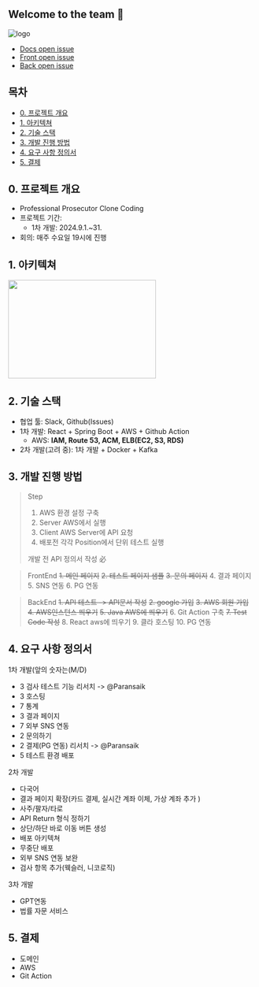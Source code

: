 ## Welcome to the team 🙌

![logo](https://github.com/user-attachments/assets/5a9915d5-a2aa-4563-8ddf-7d205afae6ab)

- [Docs open issue](https://github.com/N0ziroh/Docs/issues)
- [Front open issue](https://github.com/N0ziroh/FrontEnd/issues)
- [Back open issue](https://github.com/N0ziroh/BackEnd/issues)

<!--
**Here are some ideas to get you started:**

🙋‍♀️ A short introduction - what is your organization all about?
👀 Contribution guidelines - how do team members dive in?
👩‍💻 Useful resources - where do you keep your docs? Is there anything else the team should know?
🍪 Fun facts - what is your team's favorite snack?
🧙 Remember, you can do mighty things with the power of [Markdown](https://docs.github.com/github/writing-on-github/getting-started-with-writing-and-formatting-on-github/basic-writing-and-formatting-syntax)
-->

## 목차

- [0. 프로젝트 개요](#0-프로젝트-개요)
- [1. 아키텍쳐](#1-아키택처)
- [2. 기술 스택](#2-기술-스택)
- [3. 개발 진행 방법](#3-개발-진행-방법)
- [4. 요구 사항 정의서](#4-요구-사항-정의서)
- [5. 결제](#5-결제)

## 0. 프로젝트 개요

- Professional Prosecutor Clone Coding
- 프로젝트 기간: 
    - 1차 개발: 2024.9.1.~31.
- 회의: 매주 수요일 19시에 진행

## 1. 아키텍쳐 

<img src="https://github.com/user-attachments/assets/38615b15-8f9a-4ac6-858b-a7d029533182" width="300" height="200"/>

## 2. 기술 스택

- 협업 툴: Slack, Github(Issues)
- 1차 개발: React + Spring Boot + AWS + Github Action
    - AWS: **IAM, Route 53, ACM, ELB(EC2, S3, RDS)**
- 2차 개발(고려 중): 1차 개발 + Docker + Kafka

## 3. 개발 진행 방법

> Step
> 1. AWS 환경 설정 구축
> 2. Server AWS에서 실행
> 3. Client AWS Server에 API 요청
> 4. 배포전 각각 Position에서 단위 테스트 실행
> 
> 개발 전 API 정의서 작성 必

> FrontEnd
> ~~1. 메인 페이지~~
> ~~2. 테스트 페이지 샘플~~
> ~~3. 문의 페이지~~
> 4. 결과 페이지
> 5. SNS 연동
> 6. PG 연동

> BackEnd
> ~~1. API 테스트 -> API문서 작성~~
> ~~2. google 가입~~
> ~~3. AWS 회원 가입~~
> ~~4. AWS인스턴스 띄우기~~
> ~~5. Java AWS에 띄우기~~
> 6. Git Action 구축
> ~~7. Test Code 작성~~
> 8. React aws에 띄우기
> 9. 클라 호스팅
> 10. PG 연동

## 4. 요구 사항 정의서

1차 개발(앞의 숫자는(M/D)
- 3 검사 테스트 기능 리서치 -> @Paransaik 
- 3 호스팅
- 7 통계
- 3 결과 페이지
- 7 외부 SNS 연동
- 2 문의하기
- 2 결제(PG 연동) 리서치 -> @Paransaik 
- 5 테스트 환경 배포

2차 개발
- 다국어
- 결과 페이지 확장(카드 결제, 실시간 계좌 이체, 가상 계좌 추가 )
- 사주/팔자/타로
- API Return 형식 정하기
- 상단/하단 바로 이동 버튼 생성
- 배포 아키텍쳐
- 무중단 배포
- 외부 SNS 연동 보완
- 검사 항목 추가(웩슬러, 니코로직)

3차 개발
- GPT연동
- 법률 자문 서비스

## 5. 결제

- 도메인
- AWS
- Git Action
